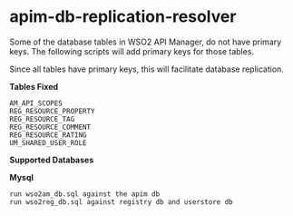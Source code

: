 # apim-db-replication-resolver
Some of the database tables in WSO2 API Manager, do not have primary keys. The following scripts will add primary keys for those tables.

Since all tables have primary keys, this will facilitate database replication.

**Tables Fixed**

```
AM_API_SCOPES
REG_RESOURCE_PROPERTY
REG_RESOURCE_TAG
REG_RESOURCE_COMMENT
REG_RESOURCE_RATING
UM_SHARED_USER_ROLE
```

**Supported Databases**

<b>Mysql</b>

```
run wso2am_db.sql against the apim db
run wso2reg_db.sql against registry db and userstore db
```
